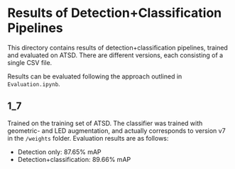 # Results of Detection+Classification Pipelines

This directory contains results of detection+classification pipelines, trained and evaluated on ATSD. There are
different versions, each consisting of a single CSV file.

Results can be evaluated following the approach outlined in `Evaluation.ipynb`.

## 1_7

Trained on the training set of ATSD. The classifier was trained with geometric- and LED augmentation, and actually
corresponds to version v7 in the `/weights` folder.
Evaluation results are as follows:
* Detection only: 87.65% mAP
* Detection+classification: 89.66% mAP